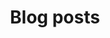 ---
title: "Blog posts"
permalink: /blogs/
layout: posts
author_profile: false
entries_layout: grid
classes: wide
---